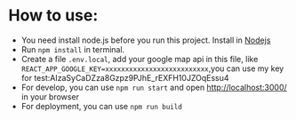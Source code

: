 # How to use:

- You need install node.js before you run this project. Install in [Nodejs](https://nodejs.org/)
- Run `npm install` in terminal.
- Create a file `.env.local`, add your google map api in this file, like `REACT_APP_GOOGLE_KEY=xxxxxxxxxxxxxxxxxxxxxxxxxx`,you can use my key for test:AIzaSyCaDZza8Gzpz9PJhE_rEXFH10JZOqEssu4
- For develop, you can use `npm run start` and open [http://localhost:3000/](http://localhost:3000) in your browser
- For deployment, you can use `npm run build`
